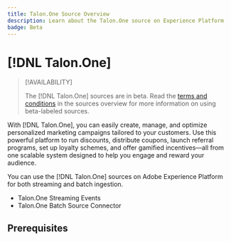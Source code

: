```yaml
---
title: Talon.One Source Overview
description: Learn about the Talon.One source on Experience Platform
badge: Beta
---
```

# [!DNL Talon.One]

>[!AVAILABILITY]
>
>The [!DNL Talon.One] sources are in beta. Read the [terms and conditions](../../home.md#terms-and-conditions) in the sources overview for more information on using beta-labeled sources.

With [!DNL Talon.One], you can easily create, manage, and optimize personalized marketing campaigns tailored to your customers. Use this powerful platform to run discounts, distribute coupons, launch referral programs, set up loyalty schemes, and offer gamified incentives—all from one scalable system designed to help you engage and reward your audience.

You can use the [!DNL Talon.One] sources on Adobe Experience Platform for both streaming and batch ingestion.

* Talon.One Streaming Events
* Talon.One Batch Source Connector

## Prerequisites